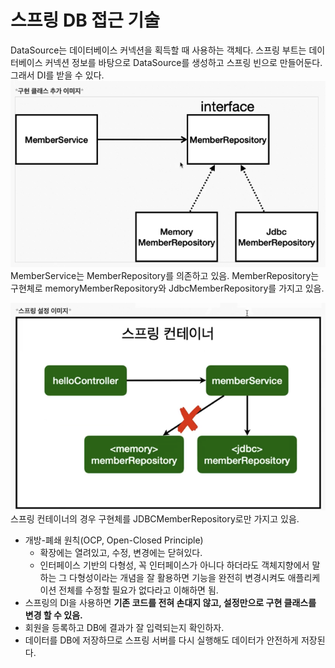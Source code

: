 # 스프링 DB 접근 기술

DataSource는 데이터베이스 커넥션을 획득할 때 사용하는 객체다.
스프링 부트는 데이터베이스 커넥션 정보를 바탕으로 DataSource를 생성하고 스프링 빈으로 만들어둔다. 그래서 DI를 받을 수 있다.
![레퍼지토리](https://raw.githubusercontent.com/Jeong-GeunYeong/TIL/master/image/Spring/Re.png "레퍼지토리")
MemberService는 MemberRepository를 의존하고 있음.
MemberRepository는 구현체로 memoryMemberRepository와 JdbcMemberRepository를 가지고 있음.

![스프링DB](https://raw.githubusercontent.com/Jeong-GeunYeong/TIL/master/image/Spring/SpringDB.png "스프링DB")
스프링 컨테이너의 경우 구현체를 JDBCMemberRepository로만 가지고 있음.

- 개방-폐쇄 원칙(OCP, Open-Closed Principle)
    - 확장에는 열려있고, 수정, 변경에는 닫혀있다.
    - 인터페이스 기반의 다형성, 꼭 인터페이스가 아니다 하더라도 객체지향에서
    말하는 그 다형성이라는 개념을 잘 활용하면 기능을 완전히 변경시켜도
    애플리케이션 전체를 수정할 필요가 없다라고 이해하면 됨.
- 스프링의 DI을 사용하면 **기존 코드를 전혀 손대지 않고, 설정만으로 구현 클래스를 변경 할 수 있음.**
- 회원을 등록하고 DB에 결과가 잘 입력되는지 확인하자.
- 데이터를 DB에 저장하므로 스프링 서버를 다시 실행해도 데이터가 안전하게 저장된다.
